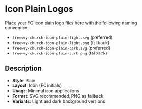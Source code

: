 # Icon Plain Logos

Place your FC icon plain logo files here with the following naming convention:

- `freeway-church-icon-plain-light.svg` (preferred)
- `freeway-church-icon-plain-light.png` (fallback)
- `freeway-church-icon-plain-dark.svg` (preferred)
- `freeway-church-icon-plain-dark.png` (fallback)

## Description
- **Style**: Plain
- **Layout**: Icon (FC initials)
- **Usage**: Minimal icon applications
- **Format**: SVG recommended, PNG as fallback
- **Variants**: Light and dark background versions